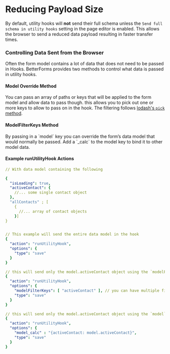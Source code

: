# Reducing Payload Size

By default, utility hooks will **not** send their full schema unless the `Send full schema in utility hooks` setting in the page editor is enabled. This allows the browser to send a reduced data payload resulting in faster transfer times.

### Controlling Data Sent from the Browser

​Often the form model contains a lot of data that does not need to be passed in Hooks. BetterForms provides two methods to control what data is passed in utility hooks.

#### **Model Override Method**

You can pass an array of paths or keys that will be applied to the form model and allow data to pass though. this allows you to pick out one or more keys to allow to pass on in the hook. The filtering follows [lodash's `pick` method](https://lodash.com/docs/4.17.11#filter).

#### ​ModelFilterKeys Method

B​y passing in a \`model\` key you can override the form’s data model that would normally be passed. Add a \`\_calc\` to the model key to bind it to other model data.

#### Example runUtilityHook Actions

```yaml
// With data model containing the following

{
  "isLoading": true,
  "activeContact": {
    //... some single contact object
  },
  "allContacts" ; [
    {
      //... array of contact objects
    }]
}


// This example will send the entire data model in the hook
{
  "action": "runUtilityHook",
  "options": {
    "type": "save"
  }
}

// this will send only the model.activeContact object using the `modelFilterKeys` method
{
  "action": "runUtilityHook",
  "options": {
    "modelFilterKeys": [ "activeContact" ], // you can have multiple filterd keys
    "type": "save"
  }
}

// this will send only the model.activeContact object using the `model` method
{
  "action": "runUtilityHook",
  "options": {
    "model_calc" : "{activeContact: model.activeContact}",  
    "type": "save"
  }
}
```



 



